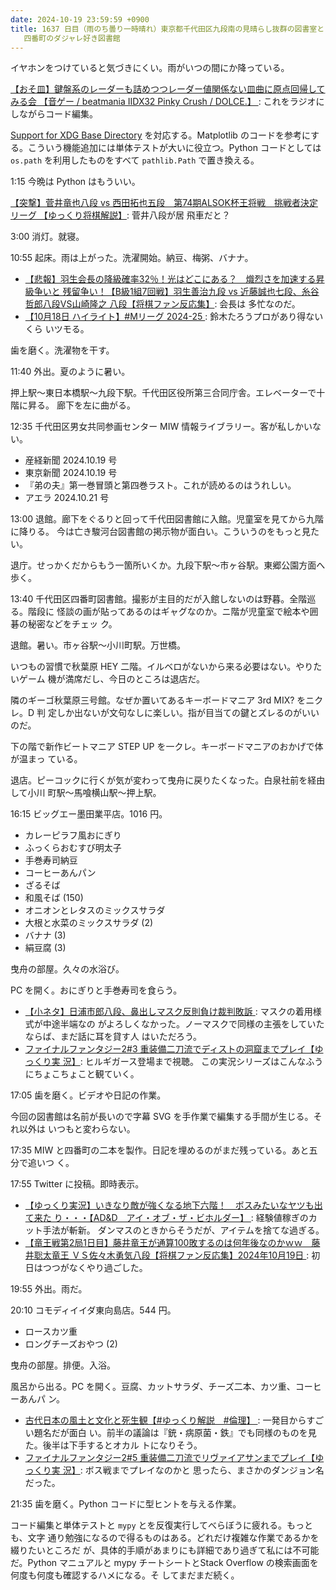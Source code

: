 ```yaml
---
date: 2024-10-19 23:59:59 +0900
title: 1637 日目（雨のち曇り一時晴れ）東京都千代田区九段南の見晴らし抜群の図書室と
   四番町のダジャレ好き図書館
---
```


イヤホンをつけていると気づきにくい。雨がいつの間にか降っている。

[【おそ皿】鍵盤系のレーダーも詰めつつレーダー値関係ない皿曲に原点回帰してみる会
【音ゲー / beatmania IIDX32 Pinky Crush / DOLCE.】
](https://www.youtube.com/watch?v=WPQBz06zYrI): これをラジオにしながらコード編集。

[Support for XDG Base Directory][16] を対応する。Matplotlib のコードを参考にす
る。こういう機能追加には単体テストが大いに役立つ。Python コードとしては
`os.path` を利用したものをすべて `pathlib.Path` で置き換える。

1:15 今晩は Python はもういい。

[【突撃】菅井竜也八段 vs 西田拓也五段　第74期ALSOK杯王将戦　挑戦者決定リーグ
【ゆっくり将棋解説】](https://www.youtube.com/watch?v=DzW6scuRDU8): 菅井八段が居
飛車だと？

3:00 消灯。就寝。

10:55 起床。雨は上がった。洗濯開始。納豆、梅粥、バナナ。

* [【悲報】羽生会長の降級確率32％！光はどこにある？　熾烈さを加速する昇級争いと
  残留争い！【B級1組7回戦】羽生善治九段 vs 近藤誠也七段、糸谷哲郎八段VS山崎隆之
  八段【将棋ファン反応集】](https://www.youtube.com/watch?v=33ydJgmlqsI): 会長は
  多忙なのだ。
* [【10月18日 ハイライト】#Mリーグ 2024-25
  ](https://www.youtube.com/watch?v=HFtNOIvVS3Q): 鈴木たろうプロがあり得ないくら
  いツモる。

歯を磨く。洗濯物を干す。

11:40 外出。夏のように暑い。

押上駅～東日本橋駅～九段下駅。千代田区役所第三合同庁舎。エレベーターで十階に昇る。
廊下を左に曲がる。

<blockquote class="twitter-tweet"
  data-conversation="none"
  data-media-max-width="480" data-theme="dark" data-align="center">
<a href="https://twitter.com/showa_yojyo/status/1847561358092751105"></a>
</blockquote>

12:35 千代田区男女共同参画センター MIW 情報ライブラリー。客が私しかいない。

* 産経新聞 2024.10.19 号
* 東京新聞 2024.10.19 号
* 『弟の夫』第一巻冒頭と第四巻ラスト。これが読めるのはうれしい。
* アエラ 2024.10.21 号

13:00 退館。廊下をぐるりと回って千代田図書館に入館。児童室を見てから九階に降りる。
今は亡き駿河台図書館の掲示物が面白い。こういうのをもっと見たい。

退庁。せっかくだからもう一箇所いくか。九段下駅～市ヶ谷駅。東郷公園方面へ歩く。

<blockquote class="twitter-tweet"
  data-conversation="none"
  data-media-max-width="480" data-theme="dark" data-align="center">
<a href="https://twitter.com/showa_yojyo/status/1848020666253234277"></a>
</blockquote>

13:40 千代田区四番町図書館。撮影が主目的だが入館しないのは野暮。全階巡る。階段に
怪談の画が貼ってあるのはギャグなのか。ニ階が児童室で絵本や囲碁の秘密などをチェッ
ク。

退館。暑い。市ヶ谷駅～小川町駅。万世橋。

いつもの習慣で秋葉原 HEY 二階。イルベロがないから来る必要はない。やりたいゲーム
機が満席だし、今日のところは退店だ。

隣のギーゴ秋葉原三号館。なぜか置いてあるキーボードマニア 3rd MIX? をニクレ。D 判
定しか出ないが文句なしに楽しい。指が目当ての鍵とズレるのがいいのだ。

下の階で新作ビートマニア STEP UP を一クレ。キーボードマニアのおかげで体が温まっ
ている。

退店。ピーコックに行くが気が変わって曳舟に戻りたくなった。白泉社前を経由して小川
町駅～馬喰横山駅～押上駅。

16:15 ビッグエー墨田業平店。1016 円。

* カレーピラフ風おにぎり
* ふっくらおむすび明太子
* 手巻寿司納豆
* コーヒーあんパン
* ざるそば
* 和風そば (150)
* オニオンとレタスのミックスサラダ
* 大根と水菜のミックスサラダ (2)
* バナナ (3)
* 絹豆腐 (3)

曳舟の部屋。久々の水浴び。

PC を開く。おにぎりと手巻寿司を食らう。

* [【小ネタ】日浦市郎八段、鼻出しマスク反則負け裁判敗訴
  ](https://www.youtube.com/watch?v=ejz_iyItZUs): マスクの着用様式が中途半端なの
  がよろしくなかった。ノーマスクで同様の主張をしていたならば、まだ話に耳を貸す人
  はいただろう。
* [ファイナルファンタジー2#3 重装備二刀流でディストの洞窟までプレイ【ゆっくり実
  況】](https://www.youtube.com/watch?v=acOnY94TKYc): ヒルギガース登場まで視聴。
  この実況シリーズはこんなふうにちょこちょこと観ていく。

17:05 歯を磨く。ビデオや日記の作業。

今回の図書館は名前が長いので字幕 SVG を手作業で編集する手間が生じる。それ以外は
いつもと変わらない。

17:35 MIW と四番町の二本を製作。日記を埋めるのがまだ残っている。あと五分で追いつ
く。

17:55 Twitter に投稿。即時表示。

* [【ゆっくり実況】いきなり敵が強くなる地下六階！　ボスみたいなヤツも出て来た
  り・・・【AD&D　アイ・オブ・ザ・ビホルダー】
  ](https://www.youtube.com/watch?v=QZVOOcwYh4c): 経験値稼ぎのカット手法が斬新。
  ダンマスのときからそうだが、アイテムを捨てな過ぎる。
* [【竜王戦第2局1日目】藤井竜王が通算100敗するのは何年後なのかｗｗ　藤井聡太竜王
  ＶＳ佐々木勇気八段【将棋ファン反応集】2024年10月19日
  ](https://www.youtube.com/watch?v=00HjmTwMQtg): 初日はつつがなくやり過ごした。

19:55 外出。雨だ。

20:10 コモディイイダ東向島店。544 円。

* ロースカツ重
* ロングチーズおやつ (2)

曳舟の部屋。排便。入浴。

風呂から出る。PC を開く。豆腐、カットサラダ、チーズ二本、カツ重、コーヒーあんパ
ン。

* [古代日本の風土と文化と死生観【#ゆっくり解説　#倫理】
  ](https://www.youtube.com/watch?v=eWow7u1bf_M): 一発目からすごい題名だが面白
  い。前半の議論は『銃・病原菌・鉄』でも同様のものを見た。後半は下手するとオカル
  トになりそう。
* [ファイナルファンタジー2#5 重装備二刀流でリヴァイアサンまでプレイ【ゆっくり実
  況】](https://www.youtube.com/watch?v=lWHHw7didhk): ボス戦までプレイなのかと
  思ったら、まさかのダンジョン名だった。

21:35 歯を磨く。Python コードに型ヒントを与える作業。

コード編集と単体テストと `mypy` とを反復実行してべらぼうに疲れる。もっとも、文字
通り勉強になるので得るものはある。どれだけ複雑な作業であるかを綴りたいところだ
が、具体的手順があまりにも詳細であり過ぎて私には不可能だ。Python マニュアルと
mypy チートシートとStack Overflow の検索画面を何度も何度も確認するハメになる。そ
してまだまだ続く。

[16]: https://github.com/showa-yojyo/dqutils/issues/16
